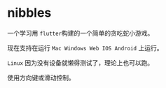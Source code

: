 # nibbles

一个学习用 `flutter`构建的一个简单的贪吃蛇小游戏。

现在支持在运行 `Mac Windows Web IOS Android` 上运行。

`Linux` 因为没有设备就懒得测试了，理论上也可以跑。

使用方向键或滑动控制。
